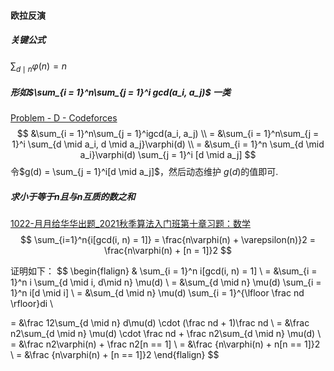 #### 欧拉反演



##### 关键公式

$\sum_{d \mid n}\varphi(n) = n$





##### 形如$\sum_{i = 1}^n\sum_{j = 1}^i gcd(a_i, a_j)$ 一类

[Problem - D - Codeforces](https://codeforces.com/contest/1900/problem/D)
$$
&\sum_{i = 1}^n\sum_{j = 1}^igcd(a_i, a_j) \\
= &\sum_{i = 1}^n\sum_{j = 1}^i \sum_{d \mid a_i, d \mid a_j}\varphi(d) \\
= &\sum_{i = 1}^n \sum_{d \mid a_i}\varphi(d) \sum_{j = 1}^i [d \mid a_j]
$$
令$g(d) = \sum_{j = 1}^i[d \mid a_j]$，然后动态维护 $g(d)$的值即可.







##### 求小于等于n且与n互质的数之和

[1022-月月给华华出题_2021秋季算法入门班第十章习题：数学](https://ac.nowcoder.com/acm/contest/26656/1022)
$$
\sum_{i=1}^n{i[gcd(i, n) = 1]} = \frac{n\varphi(n) + \varepsilon(n)}2 = \frac{n\varphi(n) + [n = 1]}2
$$

证明如下：
$$
\begin{flalign}
& \sum_{i = 1}^n i[gcd(i, n) = 1]  \\
= &\sum_{i = 1}^n i \sum_{d \mid i, d\mid n} \mu(d) \\
= &\sum_{d \mid n} \mu(d) \sum_{i = 1}^n i[d \mid i] \\
= &\sum_{d \mid n} \mu(d) \sum_{i = 1}^{\lfloor \frac nd \rfloor}di \\

= &\frac 12\sum_{d \mid n} d\mu(d) \cdot (\frac nd + 1)\frac nd \\
= &\frac n2\sum_{d \mid n} \mu(d) \cdot \frac nd + \frac n2\sum_{d \mid n} \mu(d) \\
= &\frac n2\varphi(n) + \frac n2[n == 1] \\
= &\frac {n\varphi(n) + n[n == 1]}2 \\ 
= &\frac {n\varphi(n) + [n == 1]}2
\end{flalign}
$$

